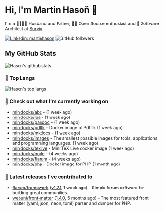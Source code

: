 # Hi, I'm Martin Hasoň 👋

I'm a 👨‍👩‍👧‍👦 Husband and Father, 🧑‍💻 Open Source enthusiast and 📐 Software Architect at [Survio](https://www.survio.com).

[![Linkedin: martinhason](https://img.shields.io/badge/-Martin%20Hasoň-blue?style=flat-square&logo=Linkedin&logoColor=white&link=https://www.linkedin.com/in/martinhason/)](https://www.linkedin.com/in/martinhason/)
![GitHub followers](https://img.shields.io/github/followers/hason?label=Follow&style=social)


## My GitHub Stats
![Hason's github stats](https://github-readme-stats.vercel.app/api?username=hason&show_icons=true&include_all_commits=true&theme=dracula&hide_border=true&hide_title=true)

### 💾 Top Langs
![Hason's top langs](https://github-readme-stats.vercel.app/api/top-langs/?username=hason&layout=compact&theme=dracula&hide_border=true&hide_title=true)

### 👷 Check out what I'm currently working on

- [minidocks/abc](https://github.com/minidocks/abc) -  (1 week ago)
- [minidocks/lua](https://github.com/minidocks/lua) -  (1 week ago)
- [minidocks/pandoc](https://github.com/minidocks/pandoc) -  (1 week ago)
- [minidocks/pdftk](https://github.com/minidocks/pdftk) - Docker image of PdfTk (1 week ago)
- [minidocks/mkdocs](https://github.com/minidocks/mkdocs) -  (1 week ago)
- [minidocks/images](https://github.com/minidocks/images) - The smallest possible images for tools, applications and programming languages. (1 week ago)
- [minidocks/texlive](https://github.com/minidocks/texlive) - Mini TeX Live docker image (1 week ago)
- [minidocks/node](https://github.com/minidocks/node) -  (4 weeks ago)
- [minidocks/flarum](https://github.com/minidocks/flarum) -  (4 weeks ago)
- [minidocks/php](https://github.com/minidocks/php) - Docker image for PHP (1 month ago)

### 🔭 Latest releases I've contributed to

- [flarum/framework](https://github.com/flarum/framework) ([v1.7.1](https://github.com/flarum/framework/releases/tag/v1.7.1), 1 week ago) - Simple forum software for building great communities.
- [webuni/front-matter](https://github.com/webuni/front-matter) ([1.4.0](https://github.com/webuni/front-matter/releases/tag/1.4.0), 5 months ago) - The most featured front matter (yaml, json, neon, toml) parser and dumper for PHP.
